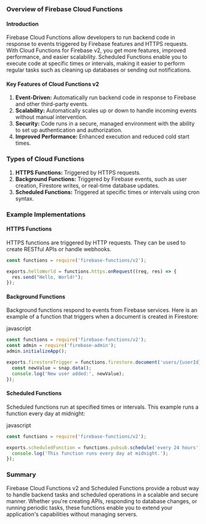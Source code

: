 ### Overview of Firebase Cloud Functions

#### Introduction
Firebase Cloud Functions allow developers to run backend code in response to events triggered by Firebase features and HTTPS requests. With Cloud Functions for Firebase v2, you get more features, improved performance, and easier scalability. Scheduled Functions enable you to execute code at specific times or intervals, making it easier to perform regular tasks such as cleaning up databases or sending out notifications.

#### Key Features of Cloud Functions v2
1. **Event-Driven:** Automatically run backend code in response to Firebase and other third-party events.
2. **Scalability:** Automatically scales up or down to handle incoming events without manual intervention.
3. **Security:** Code runs in a secure, managed environment with the ability to set up authentication and authorization.
4. **Improved Performance:** Enhanced execution and reduced cold start times.

### Types of Cloud Functions
1. **HTTPS Functions:** Triggered by HTTPS requests.
2. **Background Functions:** Triggered by Firebase events, such as user creation, Firestore writes, or real-time database updates.
3. **Scheduled Functions:** Triggered at specific times or intervals using cron syntax.

### Example Implementations

#### HTTPS Functions
HTTPS functions are triggered by HTTP requests. They can be used to create RESTful APIs or handle webhooks.

```javascript
const functions = require('firebase-functions/v2');

exports.helloWorld = functions.https.onRequest((req, res) => {
  res.send("Hello, World!");
});
```
#### Background Functions
Background functions respond to events from Firebase services. Here is an example of a function that triggers when a document is created in Firestore:

javascript
```js
const functions = require('firebase-functions/v2');
const admin = require('firebase-admin');
admin.initializeApp();

exports.firestoreTrigger = functions.firestore.document('users/{userId}').onCreate((snap, context) => {
  const newValue = snap.data();
  console.log('New user added:', newValue);
});
```
#### Scheduled Functions
Scheduled functions run at specified times or intervals. This example runs a function every day at midnight:

javascript
```js
const functions = require('firebase-functions/v2');

exports.scheduledFunction = functions.pubsub.schedule('every 24 hours').onRun((context) => {
  console.log('This function runs every day at midnight.');
});
```

### Summary
Firebase Cloud Functions v2 and Scheduled Functions provide a robust way to handle backend tasks and scheduled operations in a scalable and secure manner. Whether you're creating APIs, responding to database changes, or running periodic tasks, these functions enable you to extend your application's capabilities without managing servers.